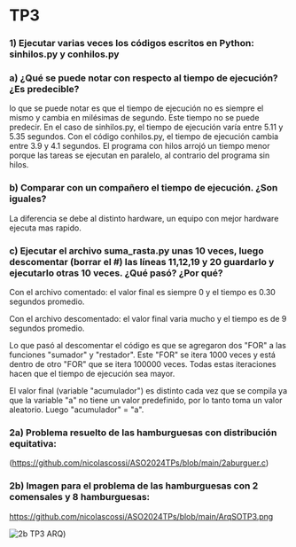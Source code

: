 # TP3 
### 1) Ejecutar varias veces los códigos escritos en Python: sinhilos.py y conhilos.py

### a) ¿Qué se puede notar con respecto al tiempo de ejecución? ¿Es predecible?

lo que se puede notar es que el tiempo de ejecución no es siempre el mismo y cambia en milésimas de segundo. Este tiempo no se puede predecir. En el caso de sinhilos.py, el tiempo de ejecución varía entre 5.11 y 5.35 segundos. Con el código conhilos.py, el tiempo de ejecución cambia entre 3.9 y 4.1 segundos. El programa con hilos arrojó un tiempo menor porque las tareas se ejecutan en paralelo, al contrario del programa sin hilos.

### b) Comparar con un compañero el tiempo de ejecución. ¿Son iguales?

La diferencia se debe al distinto hardware, un equipo con mejor hardware ejecuta mas rapido.

### c) Ejecutar el archivo suma_rasta.py unas 10 veces, luego descomentar (borrar el #) las líneas 11,12,19 y 20 guardarlo y ejecutarlo otras 10 veces. ¿Qué pasó? ¿Por qué?

Con el archivo comentado: el valor final es siempre 0 y el tiempo es 0.30 segundos promedio.

Con el archivo descomentado: el valor final varia mucho y el tiempo es de 9 segundos promedio.

Lo que pasó al descomentar el código es que se agregaron dos "FOR" a las funciones "sumador" y "restador". 
Este "FOR" se itera 1000 veces y está dentro de otro "FOR" que se itera 100000 veces. Todas estas iteraciones hacen que el tiempo de ejecución sea mayor.

El valor final (variable "acumulador") es distinto cada vez que se compila ya que la variable "a" no tiene un valor predefinido, por lo tanto toma un valor aleatorio. Luego "acumulador" = "a".

### 2a)  Problema resuelto de las hamburguesas con distribución equitativa: 
(https://github.com/nicolascossi/ASO2024TPs/blob/main/2aburguer.c)



### 2b) Imagen para el problema de las hamburguesas con 2 comensales y 8 hamburguesas:
https://github.com/nicolascossi/ASO2024TPs/blob/main/ArqSOTP3.png
      
![2b TP3 ARQ](https://github.com/nicolascossi/ASO2024TPs/blob/main/ArqSOTP3.png))
